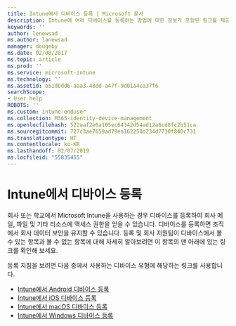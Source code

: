 ```yaml
---
title: Intune에서 디바이스 등록 | Microsoft 문서
description: Intune에 여러 디바이스를 등록하는 방법에 대한 정보가 포함된 링크를 제공합니다.
keywords: ''
author: lenewsad
ms.author: lanewsad
manager: dougeby
ms.date: 02/08/2017
ms.topic: article
ms.prod: ''
ms.service: microsoft-intune
ms.technology: ''
ms.assetid: b51dbdd6-aaa3-48dd-a47f-9d01a4ca37f6
searchScope:
- User help
ROBOTS: ''
ms.custom: intune-enduser
ms.collection: M365-identity-device-management
ms.openlocfilehash: 522aaf2e6a105ec64342d54ad12a6cd8fc2b51ca
ms.sourcegitcommit: 727c3ae7659ad79ea162250d234d7730f840c731
ms.translationtype: HT
ms.contentlocale: ko-KR
ms.lasthandoff: 02/07/2019
ms.locfileid: "55835455"
---
```

# <a name="enroll-your-device-in-intune"></a>Intune에서 디바이스 등록

회사 또는 학교에서 Microsoft Intune을 사용하는 경우 디바이스를 등록하여 회사 메일, 파일 및 기타 리소스에 액세스 권한을 얻을 수 있습니다. 디바이스를 등록하면 조직에서 회사 데이터 보안을 유지할 수 있습니다. 등록 및 회사 지원팀이 디바이스에서 볼 수 있는 항목과 볼 수 없는 항목에 대해 자세히 알아보려면 이 항목의 맨 아래에 있는 링크를 확인해 보세요.

등록 지침을 보려면 다음 중에서 사용하는 디바이스 유형에 해당하는 링크를 사용합니다.

- [Intune에서 Android 디바이스 등록](enroll-your-device-in-Intune-android.md)
- [Intune에서 iOS 디바이스 등록](enroll-your-device-in-intune-ios.md)
- [Intune에서 macOS 디바이스 등록](enroll-your-device-in-intune-macos.md)
- [Intune에서 Windows 디바이스 등록](enroll-your-device-in-intune-windows.md)
